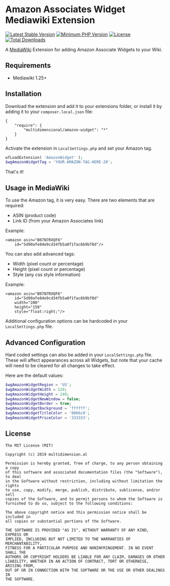 # Amazon Associates Widget Mediawiki Extension

[![Latest Stable Version](https://poser.pugx.org/multidimensional/amazon-widget/v/stable.svg)](https://packagist.org/packages/multidimensional/amazon-widget)
[![Minimum PHP Version](http://img.shields.io/badge/php-%3E%3D%205.4-8892BF.svg)](https://php.net/)
[![License](https://poser.pugx.org/multidimensional/amazon-widget/license.svg)](https://packagist.org/packages/multidimensional/amazon-widget)
[![Total Downloads](https://poser.pugx.org/multidimensional/amazon-widget/d/total.svg)](https://packagist.org/packages/multidimensional/amazon-widget)

A [MediaWiki](http://www.mediawiki.org/) Extension for adding Amazon Associate Widgets to your Wiki.

## Requirements

* Mediawiki 1.25+

## Installation

Download the extension and add it to your extensions folder, or install it by adding it to your ```composer.local.json``` file:

```
{
    "require": {
        "multidimensional/amazon-widget": "*"
    }
}
```

Activate the extension in ```LocalSettings.php``` and set your Amazon tag.

```php
wfLoadExtension( 'AmazonWidget' );
$wgAmazonWidgetTag = 'YOUR-AMAZON-TAG-HERE-20';
```

That's it!

## Usage in MediaWiki

To use the Amazon tag, it is very easy. There are two elements that are required:

* ASIN (product code)
* Link ID (from your Amazon Associates link)

Example:

```$xslt
<amazon asin="B07N7RXQF6"
    id="5d90afe84e9cd34fb5a0f1fac6b9bf8d"/>
```

You can also add advanced tags:

* Width (pixel count or percentage)
* Height (pixel count or percentage)
* Style (any css style information)

Example:

```$xslt
<amazon asin="B07N7RXQF6"
    id="5d90afe84e9cd34fb5a0f1fac6b9bf8d"
    width="200"
    height="150"
    style="float:right;"/>
```

Additional configuration options can be hardcoded in your ```LocalSettings.php``` file.

## Advanced Configuration

Hard coded settings can also be added in your ```LocalSettings.php``` file. These will affect appearances across all Widgets, but note that your cache will need to be cleared for all changes to take effect.

Here are the default values:

```php
$wgAmazonWidgetRegion = 'US';
$wgAmazonWidgetWidth = 120;
$wgAmazonWidgetHeight = 240;
$wgAmazonWidgetNewWindow = false;
$wgAmazonWidgetBorder = true;
$wgAmazonWidgetBackground = 'ffffff';
$wgAmazonWidgetTitleColor = '0066c0';
$wgAmazonWidgetPriceColor = '333333';
```

## License

    The MIT License (MIT)

    Copyright (c) 2019 multidimension.al
	
    Permission is hereby granted, free of charge, to any person obtaining a copy
    of this software and associated documentation files (the "Software"), to deal
    in the Software without restriction, including without limitation the rights
    to use, copy, modify, merge, publish, distribute, sublicense, and/or sell
    copies of the Software, and to permit persons to whom the Software is
    furnished to do so, subject to the following conditions:

    The above copyright notice and this permission notice shall be included in
    all copies or substantial portions of the Software.

    THE SOFTWARE IS PROVIDED "AS IS", WITHOUT WARRANTY OF ANY KIND, EXPRESS OR
    IMPLIED, INCLUDING BUT NOT LIMITED TO THE WARRANTIES OF MERCHANTABILITY,
    FITNESS FOR A PARTICULAR PURPOSE AND NONINFRINGEMENT. IN NO EVENT SHALL THE
    AUTHORS OR COPYRIGHT HOLDERS BE LIABLE FOR ANY CLAIM, DAMAGES OR OTHER
    LIABILITY, WHETHER IN AN ACTION OF CONTRACT, TORT OR OTHERWISE, ARISING FROM,
    OUT OF OR IN CONNECTION WITH THE SOFTWARE OR THE USE OR OTHER DEALINGS IN
    THE SOFTWARE.
